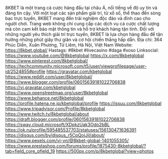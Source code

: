 8KBET là một trang cá cược hàng đầu tại châu Á, nổi tiếng về độ uy tín và đáng tin cậy. Với một loạt các sản phẩm giải trí, từ xổ số, thể thao đến sòng bạc trực tuyến, 8KBET mang đến trải nghiệm độc đáo và đỉnh cao cho người chơi. Trang web không chỉ cung cấp các dịch vụ cá cược chất lượng mà còn cam kết bảo mật thông tin và hỗ trợ khách hàng tận tình. Đối với những người yêu thích giải trí trực tuyến, 8KBET là lựa chọn hàng đầu để tận hưởng những phút giây thư giãn và cơ hội chiến thắng hấp dẫn.
Địa chỉ: 364 Phúc Diễn, Xuân Phương, Từ Liêm, Hà Nội, Việt Nam
Website: https://8kbet.global/
Hastags: #8kbet #livecasino #daga #xoso
Linksocial:
https://www.youtube.com/@8kbetglobal
https://x.com/8kbetglobal
https://www.pinterest.com/8kbetglobal/
https://techcommunity.microsoft.com/t5/user/viewprofilepage/user-id/2524855#profile
https://gravatar.com/kbetglobal
https://www.reddit.com/user/8kbetglobal/
https://www.blogger.com/profile/06015639181022706838
https://vi.gravatar.com/kbetglobal
https://www.openstreetmap.org/user/8kbetglobal
https://www.behance.net/8kbetglobal
https://profile.hatena.ne.jp/kbetglobal/profile
https://issuu.com/8kbetglobal
https://www.tripadvisor.com/Profile/8kbetglobal
https://www.twitch.tv/8kbetglobal/about
https://draft.blogger.com/profile/06015639181022706838
https://sway.cloud.microsoft/XDpkzUak3Odo2bBL
https://ok.ru/profile/595485537703/statuses/156130471636391
https://disqus.com/by/disqus_r5CpQojJil/about/
https://www.pexels.com/vi-vn/@8kbet-global-1401055305/
https://www.prestashop.com/forums/profile/1875430-8kbetglobal/?tab=field_core_pfield_19
https://500px.com/p/8kbetglobal?view=photos